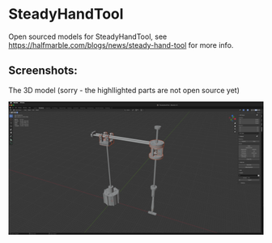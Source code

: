 # SteadyHandTool

Open sourced models for SteadyHandTool, see https://halfmarble.com/blogs/news/steady-hand-tool for more info.

## Screenshots:

The 3D model (sorry - the highllighted parts are not open source yet)

![screenshot](StedyHandToolModel.png)
